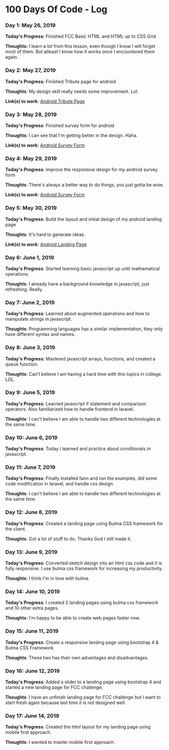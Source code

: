 # 100 Days Of Code - Log

### Day 1: May 26, 2019

**Today's Progress**: Finished FCC Basic HTML and HTML up to CSS Grid

**Thoughts:** I learn a lot from this lesson, even though I know I will forget most of them. But atleast I know how it works once I encountered them again.

### Day 2: May 27, 2019

**Today's Progress**: Finished Tribute page for android

**Thoughts**: My design skill really needs some improvement. Lol.

**Link(s) to work**: [Android Tribute Page](https://johnfrail.github.io/android-tribute-page/)

### Day 3: May 28, 2019

**Today's Progress**: Finished survey form for android

**Thoughts**: I can see that I'm getting better in the design. Haha.

**Link(s) to work**: [Android Survey Form](https://johnfrail.github.io/android-survey-form/)

### Day 4: May 29, 2019

**Today's Progress**: Improve the responsive design for my android survey form

**Thoughts**: There's always a better way to do things, you just gotta be wise.

**Link(s) to work**: [Android Survey Form](https://johnfrail.github.io/android-survey-form/)

### Day 5: May 30, 2019

**Today's Progress**: Build the layout and initial design of my android landing page

**Thoughts**: It's hard to generate ideas.

**Link(s) to work**: [Android Landing Page](https://codepen.io/johnfrail/pen/BeqMeR)

### Day 6: June 1, 2019

**Today's Progress**: Started learning basic javascript up until mathematical operations.

**Thoughts**: I already have a background knowledge in javascript, just refreshing. Really.

### Day 7: June 2, 2019

**Today's Progress**: Learned about augmented operations and how to manipulate strings in javascript.

**Thoughts**: Programming languages has a similar implementation, they only have different syntax and names.

### Day 8: June 3, 2019

**Today's Progress**: Mastered javascript arrays, functions, and created a queue function.

**Thoughts**: Can't believe I am having a hard time with this topics in college. LOL.

### Day 9: June 5, 2019

**Today's Progress**: Learned javascript if statement and comparison operators. Also familiarized how to handle frontend in laravel.

**Thoughts**: I can't believe I am able to handle two different technologies at the same time.

### Day 10: June 6, 2019

**Today's Progress**: Today I learned and practice about conditionals in javascript.


### Day 11: June 7, 2019

**Today's Progress**: Finally installed fann and run the examples, did some code modification in laravel, and handle css design.

**Thoughts**: I can't believe I am able to handle two different technologies at the same time.

### Day 12: June 8, 2019

**Today's Progress**: Created a landing page using Bulma CSS framework for the client.

**Thoughts**: Got a lot of stuff to do. Thanks God I still made it.

### Day 13: June 9, 2019

**Today's Progress**: Converted sketch design into an html css code and it is fully responsive. I use bulma css framework for increasing my productivity.

**Thoughts**: I think I'm in love with bulma.

### Day 14: June 10, 2019

**Today's Progress**: I created 2 landing pages using bulma css framework and 10 other extra pages.

**Thoughts**: I'm happy to be able to create web pages faster now.

### Day 15: June 11, 2019

**Today's Progress**: Create a responsive landing page using bootstrap 4 & Bulma CSS Framework.

**Thoughts**: These two has their own advantages and disadvantages.

### Day 16: June 12, 2019

**Today's Progress**: Added a slider to a landing page using bootstrap 4 and started a new landing page for FCC challenge.

**Thoughts**: I have an unfinish landing page for FCC challenge but I want to start fresh again because last time it is not designed well.

### Day 17: June 14, 2019

**Today's Progress**: Created the html layout for my landing page using mobile first approach.

**Thoughts**: I wanted to master mobile first approach.
